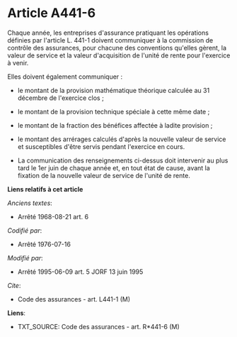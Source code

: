 # Article A441-6

Chaque année, les entreprises d'assurance pratiquant les opérations définies par l'article L. 441-1 doivent communiquer à la
commission de contrôle des assurances, pour chacune des conventions qu'elles gèrent, la valeur de service et la valeur
d'acquisition de l'unité de rente pour l'exercice à venir.

Elles doivent également communiquer :

- le montant de la provision mathématique théorique calculée au 31 décembre de l'exercice clos ;

- le montant de la provision technique spéciale à cette même date ;

- le montant de la fraction des bénéfices affectée à ladite provision ;

- le montant des arrérages calculés d'après la nouvelle valeur de service et susceptibles d'être servis pendant l'exercice en
cours.

- La communication des renseignements ci-dessus doit intervenir au plus tard le 1er juin de chaque année et, en tout état de
cause, avant la fixation de la nouvelle valeur de service de l'unité de rente.

**Liens relatifs à cet article**

_Anciens textes_:

  - Arrêté 1968-08-21 art. 6

_Codifié par_:

  - Arrêté 1976-07-16

_Modifié par_:

  - Arrêté 1995-06-09 art. 5 JORF 13 juin 1995

_Cite_:

  - Code des assurances - art. L441-1 (M)

**Liens**:

  - TXT_SOURCE: Code des assurances - art. R*441-6 (M)
